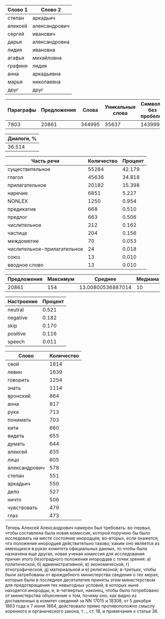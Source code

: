 |Слово 1|Слово 2      |
|-------|-------------|
|степан |аркадьич     |
|алексей|александрович|
|сергей |иванович     |
|дарья  |александровна|
|лидия  |ивановна     |
|агафья |михайловна   |
|графиня|лидия        |
|анна   |аркадьевна   |
|марья  |николаевна   |
|друг   |друг         |


|Параграфы|Предложения  |Слова |Уникальные слова|Символы без пробелов|Всего символов|
|---------|-------------|------|----------------|--------------------|--------------|
|7803     |20861        |344995|35637           |1439992             |1775441       |


|Диалоги, %  |
|----------|
|36.514   |


|Часть речи|Количество|Процент             |
|----------|----------|--------------------|
|существительное|55284     |42.179   |
|глагол    |45636     |34.818   |
|прилагательное|20182     |15.398   |
|наречие   |6851      |5.227   |
|NONLEX    |1250      |0.954  |
|предикатив|668       |0.510  |
|предлог   |663       |0.506  |
|числительное|212       |0.162 |
|частица   |204       |0.156  |
|междометие|70        |0.053 |
|числительное-прилагательное|24        |0.018|
|союз      |13        |0.010|
|вводное слово|13        |0.010|


| Предложения | Максимум | Среднее           | Медиана | Мода | 
|-------------|----------|-------------------|---------|------| 
| 20861       | 154      | 13.00800536887014 | 10      | 4    | 



|Настроение|Процент|
|----------|-------|
|neutral   |0.521|
|negative  |0.182|
|skip      |0.170|
|positive  |0.116|
|speech    |0.011|


|Слово  |Количество|
|-------|----------|
|свой   |1814      |
|левин  |1639      |
|говорить|1254      |
|знать  |1114      |
|вронский|864       |
|анна   |817       |
|рука   |713       |
|понимать|703       |
|кити   |660       |
|видеть |655       |
|думать |644       |
|алексей|635       |
|лицо   |605       |
|александрович|578       |
|степан |551       |
|аркадьич|550       |
|дело   |527       |
|ничто  |506       |
|чувствовать|479       |
|глаз   |473       |


Теперь Алексей Александрович намерен был требовать: во-первых, чтобы составлена была новая комиссия, которой поручено бы было исследовать на месте состояние инородцев; во-вторых, если окажется, что положение инородцев действительно таково, каким оно является из имеющихся в руках комитета официальных данных, то чтобы была назначена еще другая, новая ученая комиссия для исследования причин этого безотрадного положения инородцев с точек зрения: а) политической, б) административной, в) экономической, г) этнографической, д) материальной и е) религиозной; в-третьих, чтобы были затребованы от враждебного министерства сведения о тех мерах, которые были в последнее десятилетие приняты этим министерством для предотвращения тех невыгодных условий, в которых ныне находятся инородцы, и, в-четвертых, наконец, чтобы было потребовано от министерства объяснение о том, почему оно, как видно из доставленных в комитет сведений за NN 17015 и 18308, от 5 декабря 1863 года и 7 июня 1864, действовало прямо противоположно смыслу коренного и органического закона, т..., ст. 18, и примечание к статье 36.